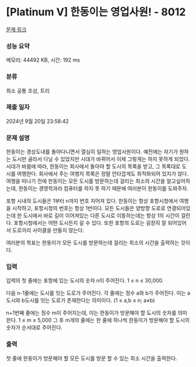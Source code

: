 # [Platinum V] 한동이는 영업사원! - 8012 

[문제 링크](https://www.acmicpc.net/problem/8012) 

### 성능 요약

메모리: 44492 KB, 시간: 192 ms

### 분류

최소 공통 조상, 트리

### 제출 일자

2024년 9월 20일 23:58:42

### 문제 설명

<p>한동이는 경상도내를 돌아다니면서 열심히 일하는 영업사원이다. 예전에는 자기가 원하는 도시만 골라서 다닐 수 있었지만 시대가 바뀌어서 이제 그렇게는 하지 못하게 되었다. 시대가 바뀜에 따라, 한동이는 회사에서 돌아야 할 도시의 목록을 받고, 그 목록대로 도시를 여행한다. 회사에서 주는 여행지 목록은 정말 안타깝게도 최적화되어 있지가 않다. 여행을 떠나기 전에 한동이는 모든 도시를 방문하는데 걸리는 최소의 시간을 알고싶어하는데, 한동이는 경영학과라 컴퓨터를 하지 못 하기 때문에 여러분이 한동이를 도와주자.</p>

<p>포항 시내의 도시들은 1부터 n까지 번호 지어져 있다. 한동이는 항상 포항시청에서 여행을 시작하고, 포항시청의 번호는 항상 1번이다. 모든 도시들은 양방향 도로로 연결되어있는데 한 도시에서 바로 길이 이어져있는 다른 도시로 이동하는데는 항상 1의 시간이 걸린다. 포항시청에서는 어떤 도시든지 갈 수 있다. 또한 포항의 도로는 굉장히 잘 되어있어서 도로끼리 사이클을 만들지 않는다.</p>

<p>여러분의 목표는 한동이가 모든 도시를 방문하는데 걸리는 최소의 시간을 출력하는 것이다.</p>

### 입력 

 <p>입력의 첫 줄에는 포항에 있는 도시의 숫자 n이 주어진다. 1 ≤ n ≤ 30,000. </p>

<p>다음 n-1줄에는 도시를 잇는 도로가 주어진다. 각 줄에는 정수 a와 b가 주어진다. 이는 a도시와 b도시를 잇는 도로가 존재한다는 의미이다. (1 ≤ a,b ≤ n; a≠b)</p>

<p>n+1번째 줄에는 정수 m이 주어지는데, 이는 한동이가 방문해야 할 도시의 숫자를 의미한다. 1 ≤ m ≤ 5,000 그 후 m개의 줄에는 한 줄에 하나씩 한동이가 방문해야 할 도시의 숫자가 순서대로 주어진다.</p>

### 출력 

 <p>첫 줄에 한동이가 방문해야 할 모든 도시를 방문 할 수 있는 최소 시간을 출력한다.</p>

